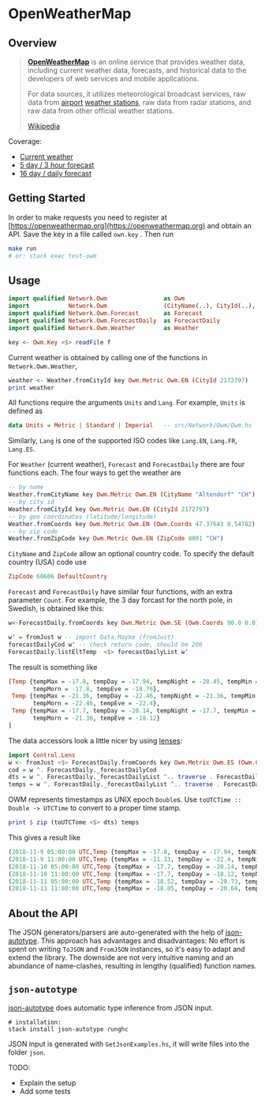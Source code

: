 # OpenWeatherMap #

## Overview

> **[OpenWeatherMap](https://openweathermap.org)** is an online service that provides weather data, including current weather data, forecasts, and historical data to the developers of web services and mobile applications. 
>
> For data sources, it utilizes meteorological broadcast services, raw data from [airport](https://en.wikipedia.org/wiki/Airport) [weather stations](https://en.wikipedia.org/wiki/Weather_station), raw data from radar stations, and raw data from other official weather stations. 
>
> [Wikipedia](https://en.wikipedia.org/wiki/OpenWeatherMap)

Coverage:

 - [Current weather](https://openweathermap.org/current)
 - [5 day / 3 hour forecast](https://openweathermap.org/forecast5)
 - [16 day / daily forecast](https://openweathermap.org/forecast16)

## Getting Started

In order to make requests you need to register at [https://openweathermap.org](https://openweathermap.org)  and obtain an API. Save the key in a file called `own.key` . Then run

```bash
make run	
# or: stack exec test-owm
```

## Usage

```haskell
import qualified Network.Owm                as Owm
import           Network.Owm                (CityName(..), CityId(..), Coords(..),                     												CountryCode, ZipCode(..), Count(..))
import qualified Network.Owm.Forecast       as Forecast
import qualified Network.Owm.ForecastDaily  as ForecastDaily
import qualified Network.Owm.Weather        as Weather

```

```haskell
key <- Owm.Key <$> readFile f
```

Current weather is obtained by calling one of the functions in `Network.Owm.Weather`,

```haskell
weather <- Weather.fromCityId key Owm.Metric Owm.EN (CityId 2172797)
print weather
```

All functions require the arguments `Units` and `Lang`. For example, `Units` is defined as

```haskell
data Units = Metric | Standard | Imperial	-- src/Network/Owm/Owm.hs
```

Similarly, `Lang` is one of the supported ISO codes like `Lang.EN`, `Lang.FR`, `Lang.ES`.

For `Weather` (current weather), `Forecast` and `ForecastDaily` there are four functions each. The four ways to get the weather are

```haskell
-- by name
Weather.fromCityName key Owm.Metric Owm.EN (CityName "Altendorf" "CH") 
-- by city id
Weather.fromCityId key Owm.Metric Owm.EN (CityId 2172797)
-- by geo coordinates (latitude/longitude)
Weather.fromCoords key Owm.Metric Owm.EN (Owm.Coords 47.37643 8.54782)
-- by zip code
Weather.fromZipCode key Owm.Metric Owm.EN (ZipCode 8001 "CH")
```

`CityName` and `ZipCode` allow an optional country code. To specify the default country (USA) code use

```haskell
ZipCode 60606 DefaultCountry
```

`Forecast` and `ForecastDaily` have similar four functions, with an extra parameter `Count`. For example, the 3 day forcast for the north pole, in Swedish, is obtained like this:

```haskell
w<-ForecastDaily.fromCoords key Owm.Metric Owm.SE (Owm.Coords 90.0 0.0) (Count 3)
```

```haskell
w' = fromJust w	-- import Data.Maybe (fromJust)
forecastDailyCod w'	-- check return code, should be 200
ForecastDaily.listEltTemp  <$> forecastDailyList w'
```

The result is something like

```haskell
[Temp {tempMax = -17.8, tempDay = -17.94, tempNight = -20.45, tempMin = -20.45, 
       tempMorn = -17.8, tempEve = -18.76},
 Temp {tempMax = -21.36, tempDay = -22.46, tempNight = -21.36, tempMin = -22.46, 
       tempMorn = -22.46, tempEve = -22.4},
 Temp {tempMax = -17.7, tempDay = -20.14, tempNight = -17.7, tempMin = -21.36, 
       tempMorn = -21.36, tempEve = -18.12}
]
```

The data accessors look a little nicer by using [lenses](https://hackage.haskell.org/package/lens):

```Haskell
import Control.Lens
w <- fromJust <$> ForecastDaily.fromCoords key Owm.Metric Owm.ES (Owm.Coords 90.0 180.0) (Count 6)	-- 6 12h intervals
cod = w ^. ForecastDaily._forecastDailyCod
dts = w ^. ForecastDaily._forecastDailyList ^.. traverse . ForecastDaily._listEltDt
temps = w ^. ForecastDaily._forecastDailyList ^.. traverse . ForecastDaily._listEltTemp
```

OWM represents timestamps as UNIX epoch `Double`s. Use  `toUTCTime :: Double -> UTCTime` to convert to a proper time stamp.

```haskell
print $ zip (toUTCTome <$> dts) temps
```

This gives a result like

```haskell
(2018-11-9 05:00:00 UTC,Temp {tempMax = -17.8, tempDay = -17.94, tempNight = -20.45, tempMin = -20.45, tempMorn = -17.8, tempEve = -18.76})
(2018-11-9 11:00:00 UTC,Temp {tempMax = -21.33, tempDay = -22.4, tempNight = -21.33, tempMin = -22.4, tempMorn = -22.4, tempEve = -22.35})
(2018-11-10 05:00:00 UTC,Temp {tempMax = -17.7, tempDay = -20.14, tempNight = -17.7, tempMin = -21.33, tempMorn = -21.33, tempEve = -18.12})
(2018-11-10 11:00:00 UTC,Temp {tempMax = -17.7, tempDay = -18.12, tempNight = -18.52, tempMin = -20.14, tempMorn = -20.14, tempEve = -17.7})
(2018-11-11 05:00:00 UTC,Temp {tempMax = -18.52, tempDay = -20.73, tempNight = -19.17, tempMin = -20.73, tempMorn = -18.52, tempEve = -20.68})
(2018-11-11 11:00:00 UTC,Temp {tempMax = -18.05, tempDay = -20.68, tempNight = -18.05, tempMin = -20.73, tempMorn = -20.73, tempEve = -19.17})
```

## About the API

The JSON generators/parsers are auto-generated with the help of [json-autotype](https://github.com/mgajda/json-autotype). This approach has advantages and disadvantages: No effort is spent on writing `ToJSON` and `FromJSON` instances, so it's easy to adapt and extend the library. The downside are not very intuitive naming and an abundance of name-clashes, resulting in lengthy (qualified) function names.

## `json-autotype`

[json-autotype](https://github.com/mgajda/json-autotype) does automatic type inference from JSON input.

```
# installation: 
stack install json-autotype runghc
```

JSON input is generated with `GetJsonExamples.hs`, it will write files into the folder `json`.

TODO: 
- Explain the setup
- Add some tests
